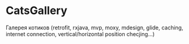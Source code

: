 # CatsGallery
Галерея котиков (retrofit, rxjava, mvp, moxy, mdesign, glide, caching, internet connection, vertical/horizontal position checjing...)
